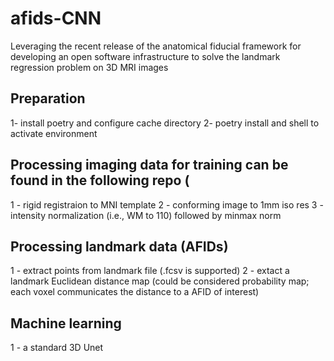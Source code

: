 # afids-CNN
Leveraging the recent release of the anatomical fiducial framework for developing an open software infrastructure to solve the landmark regression problem on 3D MRI images

## Preparation 
1- install poetry and configure cache directory
2- poetry install and shell to activate environment 

## Processing imaging data for training can be found in the following repo (
1 - rigid registraion to MNI template 
2 - conforming image to 1mm iso res
3 - intensity normalization (i.e., WM to 110) followed by minmax norm

## Processing landmark data (AFIDs)
1 - extract points from landmark file (.fcsv is supported)
2 - extact a landmark Euclidean distance map (could be considered probability map; each voxel communicates the distance to a AFID of interest) 

## Machine learning 
1 - a standard 3D Unet


